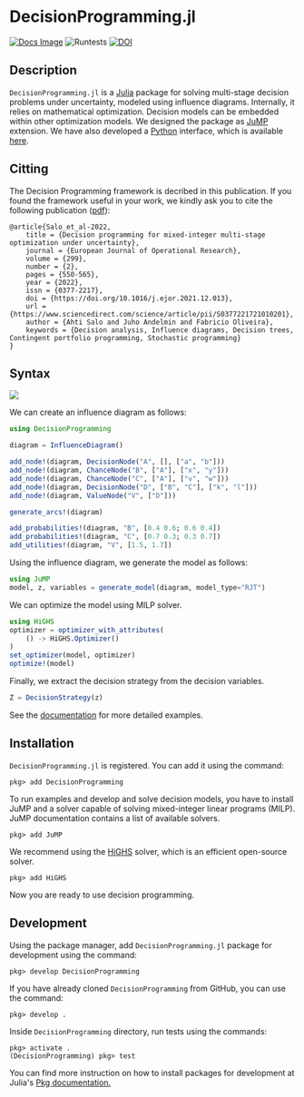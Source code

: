 # DecisionProgramming.jl
[![Docs Image](https://img.shields.io/badge/docs-latest-blue.svg)](https://gamma-opt.github.io/DecisionProgramming.jl/dev/)
![Runtests](https://github.com/gamma-opt/DecisionProgramming.jl/workflows/Runtests/badge.svg)
[![DOI](https://zenodo.org/badge/269314037.svg)](https://zenodo.org/badge/latestdoi/269314037)

## Description
`DecisionProgramming.jl` is a [Julia](https://julialang.org/) package for solving multi-stage decision problems under uncertainty, modeled using influence diagrams. Internally, it relies on mathematical optimization. Decision models can be embedded within other optimization models. We designed the package as [JuMP](https://jump.dev/) extension. We have also developed a [Python](https://python.org) interface, which is available [here](https://github.com/gamma-opt/pyDecisionProgramming). 

## Citting
The Decision Programming framework is decribed in this publication. If you found the framework useful in your work, we kindly ask you to cite the following publication ([pdf](https://www.sciencedirect.com/science/article/pii/S0377221721010201/pdf)):
```
@article{Salo_et_al-2022,
    title = {Decision programming for mixed-integer multi-stage optimization under uncertainty},
    journal = {European Journal of Operational Research},
    volume = {299},
    number = {2},
    pages = {550-565},
    year = {2022},
    issn = {0377-2217},
    doi = {https://doi.org/10.1016/j.ejor.2021.12.013},
    url = {https://www.sciencedirect.com/science/article/pii/S0377221721010201},
    author = {Ahti Salo and Juho Andelmin and Fabricio Oliveira},
    keywords = {Decision analysis, Influence diagrams, Decision trees, Contingent portfolio programming, Stochastic programming}
}
```

## Syntax
![](examples/figures/simple-id.svg)

We can create an influence diagram as follows:

```julia
using DecisionProgramming

diagram = InfluenceDiagram()

add_node!(diagram, DecisionNode("A", [], ["a", "b"]))
add_node!(diagram, ChanceNode("B", ["A"], ["x", "y"]))
add_node!(diagram, ChanceNode("C", ["A"], ["v", "w"]))
add_node!(diagram, DecisionNode("D", ["B", "C"], ["k", "l"]))
add_node!(diagram, ValueNode("V", ["D"]))

generate_arcs!(diagram)

add_probabilities!(diagram, "B", [0.4 0.6; 0.6 0.4])
add_probabilities!(diagram, "C", [0.7 0.3; 0.3 0.7])
add_utilities!(diagram, "V", [1.5, 1.7])
```

Using the influence diagram, we generate the model as follows:

```julia
using JuMP
model, z, variables = generate_model(diagram, model_type="RJT")
```

We can optimize the model using MILP solver.

```julia
using HiGHS
optimizer = optimizer_with_attributes(
    () -> HiGHS.Optimizer()
)
set_optimizer(model, optimizer)
optimize!(model)
```

Finally, we extract the decision strategy from the decision variables.

```julia
Z = DecisionStrategy(z)
```

See the [documentation](https://gamma-opt.github.io/DecisionProgramming.jl/dev/) for more detailed examples.


## Installation
`DecisionProgramming.jl` is registered. You can add it using the command:

```julia-repl
pkg> add DecisionProgramming
```

To run examples and develop and solve decision models, you have to install JuMP and a solver capable of solving mixed-integer linear programs (MILP). JuMP documentation contains a list of available solvers.

```julia-repl
pkg> add JuMP
```

We recommend using the [HiGHS](https://highs.dev/) solver, which is an efficient open-source solver.

```julia-repl
pkg> add HiGHS
```

Now you are ready to use decision programming.


## Development
Using the package manager, add `DecisionProgramming.jl` package for development using the command:

```julia-repl
pkg> develop DecisionProgramming
```

If you have already cloned `DecisionProgramming` from GitHub, you can use the command:

```julia-repl
pkg> develop .
```

Inside `DecisionProgramming` directory, run tests using the commands:

```julia-repl
pkg> activate .
(DecisionProgramming) pkg> test
```

You can find more instruction on how to install packages for development at Julia's [Pkg documentation.](https://docs.julialang.org/en/v1/stdlib/Pkg/)
